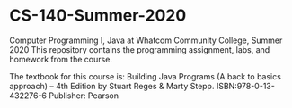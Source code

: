 # CS-140-Summer-2020
Computer Programming I, Java at Whatcom Community College, Summer 2020
This repository contains the programming assignment, labs, and homework 
from the course.

The textbook for this course is:
Building Java Programs (A back to basics approach) – 4th Edition by Stuart Reges & Marty Stepp.
ISBN:978-0-13-432276-6          Publisher: Pearson

